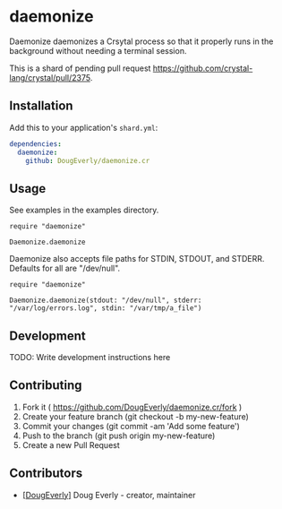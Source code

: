 # daemonize

Daemonize daemonizes a Crsytal process so that it properly runs in the background without needing a terminal session.

This is a shard of pending pull request https://github.com/crystal-lang/crystal/pull/2375.

## Installation

Add this to your application's `shard.yml`:

```yaml
dependencies:
  daemonize:
    github: DougEverly/daemonize.cr
```


## Usage

See examples in the examples directory.

```crystal
require "daemonize"

Daemonize.daemonize

```

Daemonize also accepts file paths for STDIN, STDOUT, and STDERR. Defaults for all are "/dev/null".

```crystal
require "daemonize"

Daemonize.daemonize(stdout: "/dev/null", stderr: "/var/log/errors.log", stdin: "/var/tmp/a_file")

```

## Development

TODO: Write development instructions here

## Contributing

1. Fork it ( https://github.com/DougEverly/daemonize.cr/fork )
2. Create your feature branch (git checkout -b my-new-feature)
3. Commit your changes (git commit -am 'Add some feature')
4. Push to the branch (git push origin my-new-feature)
5. Create a new Pull Request

## Contributors

- [[DougEverly]](https://github.com/DougEverly/daemonize.cr) Doug Everly - creator, maintainer
